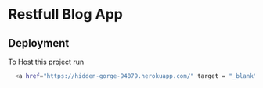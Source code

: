 # Restfull Blog App



## Deployment

To Host this project run

```bash
  <a href="https://hidden-gorge-94079.herokuapp.com/" target = "_blank" >**Blog App**</a>
  
```
